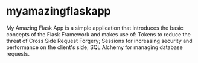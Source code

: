 # myamazingflaskapp
My Amazing Flask App is a simple application that introduces the basic concepts of the Flask Framework and makes use of: Tokens to reduce the threat of Cross Side Request Forgery; Sessions for increasing security and performance on the client's side; SQL Alchemy for managing database requests.
